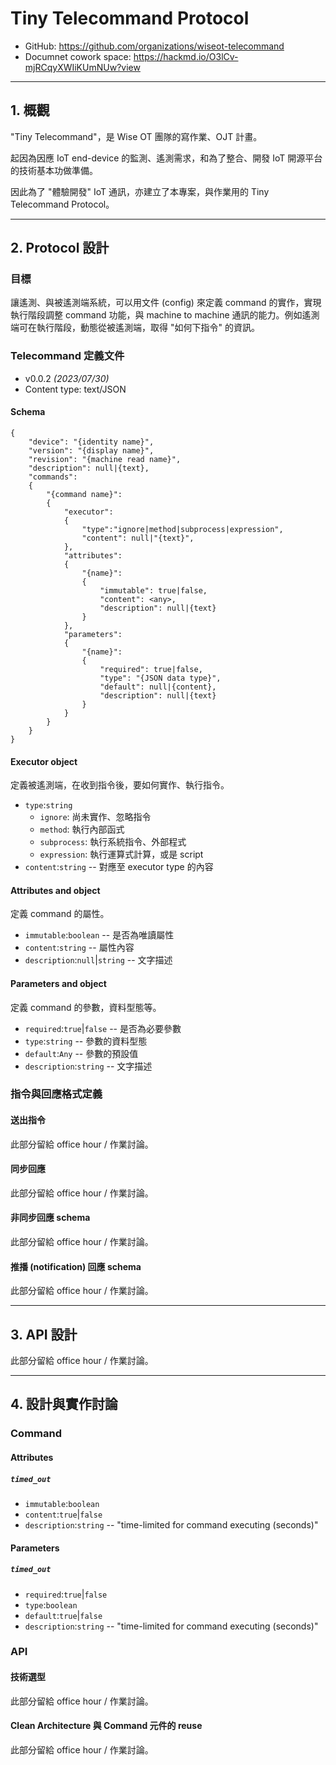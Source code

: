 # Tiny Telecommand Protocol

* GitHub: https://github.com/organizations/wiseot-telecommand
* Documnet cowork space: https://hackmd.io/O3lCv-mjRCqyXWIiKUmNUw?view

---
## 1. 概觀

"Tiny Telecommand"，是 Wise OT 團隊的寫作業、OJT 計畫。

起因為因應 IoT end-device 的監測、遙測需求，和為了整合、開發 IoT 開源平台的技術基本功做準備。

因此為了 "體驗開發" IoT 通訊，亦建立了本專案，與作業用的 Tiny Telecommand Protocol。

---
## 2. Protocol 設計

### 目標

讓遙測、與被遙測端系統，可以用文件 (config) 來定義 command 的實作，實現執行階段調整 command 功能，與 machine to machine 通訊的能力。例如遙測端可在執行階段，動態從被遙測端，取得 "如何下指令" 的資訊。

### Telecommand 定義文件

* v0.0.2 *(2023/07/30)*
* Content type: text/JSON

#### Schema

```
{
    "device": "{identity name}",
    "version": "{display name}",
    "revision": "{machine read name}",
    "description": null|{text},
    "commands":
    {
        "{command name}":
        {
            "executor":
            {
                "type":"ignore|method|subprocess|expression",
                "content": null|"{text}",
            },
            "attributes":
            {
                "{name}":
                {
                    "immutable": true|false,
                    "content": <any>,
                    "description": null|{text}
                }
            },
            "parameters":
            {
                "{name}":
                {
                    "required": true|false,
                    "type": "{JSON data type}",
                    "default": null|{content},
                    "description": null|{text}
                }
            }
        }
    }
}
```
#### Executor object

定義被遙測端，在收到指令後，要如何實作、執行指令。

* ``type``:``string``
    * ``ignore``: 尚未實作、忽略指令
    * ``method``: 執行內部函式
    * ``subprocess``: 執行系統指令、外部程式
    * ``expression``: 執行運算式計算，或是 script
* ``content``:``string`` -- 對應至 executor type 的內容

#### Attributes and object

定義 command 的屬性。

* ``immutable``:``boolean`` -- 是否為唯讀屬性
* ``content``:``string`` -- 屬性內容
* ``description``:``null``|``string`` -- 文字描述

#### Parameters and object

定義 command 的參數，資料型態等。
    
* ``required``:``true``|``false`` -- 是否為必要參數
* ``type``:``string`` -- 參數的資料型態
* ``default``:``Any`` -- 參數的預設值
* ``description``:``string`` -- 文字描述

### 指令與回應格式定義

#### 送出指令

此部分留給 office hour / 作業討論。

#### 同步回應

此部分留給 office hour / 作業討論。

#### 非同步回應 schema

此部分留給 office hour / 作業討論。

#### 推播 (notification) 回應 schema

此部分留給 office hour / 作業討論。


---
## 3. API 設計

此部分留給 office hour / 作業討論。

---
## 4. 設計與實作討論

### Command

#### Attributes

##### ``timed_out``

* ``immutable``:``boolean``
* ``content``:``true``|``false``
* ``description``:``string`` -- "time-limited for command executing (seconds)"

#### Parameters

##### ``timed_out``

* ``required``:``true``|``false``
* ``type``:``boolean``
* ``default``:``true``|``false``
* ``description``:``string`` -- "time-limited for command executing (seconds)"


### API

#### 技術選型

此部分留給 office hour / 作業討論。

#### Clean Architecture 與 Command 元件的 reuse

此部分留給 office hour / 作業討論。
